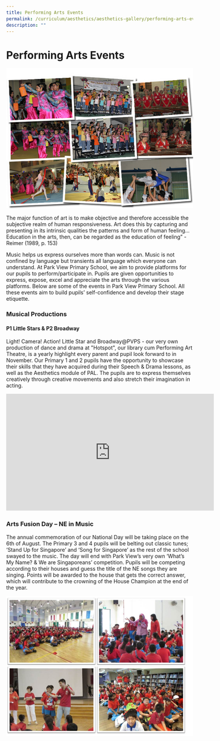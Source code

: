 ```yaml
---
title: Performing Arts Events
permalink: /curriculum/aesthetics/aesthetics-gallery/performing-arts-events/
description: ""
---
```

# **Performing Arts Events**

![](/images/Mid.jpg)

The major function of art is to make objective and therefore accessible the subjective realm of human responsiveness. Art does this by capturing and presenting in its intrinsic qualities the patterns and form of human feeling… Education in the arts, then, can be regarded as the education of feeling” - Reimer (1989, p. 153)

Music helps us express ourselves more than words can. Music is not confined by language but transients all language which everyone can understand. At Park View Primary School, we aim to provide platforms for our pupils to perform/participate in. Pupils are given opportunities to express, expose, excel and appreciate the arts through the various platforms. Below are some of the events in Park View Primary School. All these events aim to build pupils’ self-confidence and develop their stage etiquette.

  

### Musical Productions

#### P1 Little Stars & P2 Broadway


Light! Camera! Action! Little Star and Broadway@PVPS - our very own production of dance and drama at "Hotspot", our library cum Performing Art Theatre, is a yearly highlight every parent and pupil look forward to in November. Our Primary 1 and 2 pupils have the opportunity to showcase their skills that they have acquired during their Speech & Drama lessons, as well as the Aesthetics module of PAL. The pupils are to express themselves creatively through creative movements and also stretch their imagination in acting.






<iframe width="560" height="315" src="https://www.youtube.com/embed/5qTc2_IizGU" title="YouTube video player" frameborder="0" allow="accelerometer; autoplay; clipboard-write; encrypted-media; gyroscope; picture-in-picture" allowfullscreen></iframe>








### Arts Fusion Day – NE in Music

The annual commemoration of our National Day will be taking place on the 6th of August. The Primary 3 and 4 pupils will be belting out classic tunes; ‘Stand Up for Singapore’ and ‘Song for Singapore’ as the rest of the school swayed to the music. The day will end with Park View’s very own ‘What’s My Name? & We are Singaporeans’ competition. Pupils will be competing according to their houses and guess the title of the NE songs they are singing. Points will be awarded to the house that gets the correct answer, which will contribute to the crowning of the House Champion at the end of the year.


![](/images/Arts%20Fusion%20Day%20Music%20Collage%20V2.jpg)